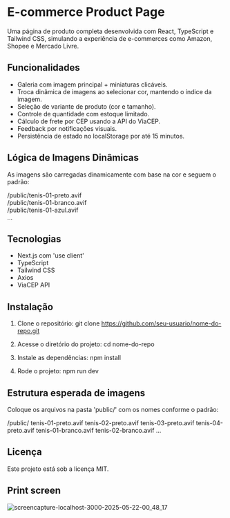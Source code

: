 E-commerce Product Page
=======================

Uma página de produto completa desenvolvida com React, TypeScript e Tailwind CSS, simulando a experiência de e-commerces como Amazon, Shopee e Mercado Livre.

Funcionalidades
---------------
- Galeria com imagem principal + miniaturas clicáveis.
- Troca dinâmica de imagens ao selecionar cor, mantendo o índice da imagem.
- Seleção de variante de produto (cor e tamanho).
- Controle de quantidade com estoque limitado.
- Cálculo de frete por CEP usando a API do ViaCEP.
- Feedback por notificações visuais.
- Persistência de estado no localStorage por até 15 minutos.

Lógica de Imagens Dinâmicas
---------------------------
As imagens são carregadas dinamicamente com base na cor e seguem o padrão:

/public/tenis-01-preto.avif  
/public/tenis-01-branco.avif  
/public/tenis-01-azul.avif  
...

Tecnologias
-----------
- Next.js com 'use client'
- TypeScript
- Tailwind CSS
- Axios
- ViaCEP API

Instalação
----------
1. Clone o repositório:
   git clone https://github.com/seu-usuario/nome-do-repo.git

2. Acesse o diretório do projeto:
   cd nome-do-repo

3. Instale as dependências:
   npm install

4. Rode o projeto:
   npm run dev

Estrutura esperada de imagens
-----------------------------
Coloque os arquivos na pasta 'public/' com os nomes conforme o padrão:

/public/
  tenis-01-preto.avif
  tenis-02-preto.avif
  tenis-03-preto.avif
  tenis-04-preto.avif
  tenis-01-branco.avif
  tenis-02-branco.avif
  ...

Licença
-------
Este projeto está sob a licença MIT.

Print screen
-------
![screencapture-localhost-3000-2025-05-22-00_48_17](https://github.com/user-attachments/assets/51988e1f-1e7b-4d0a-acd3-c9a7108e88ef)

